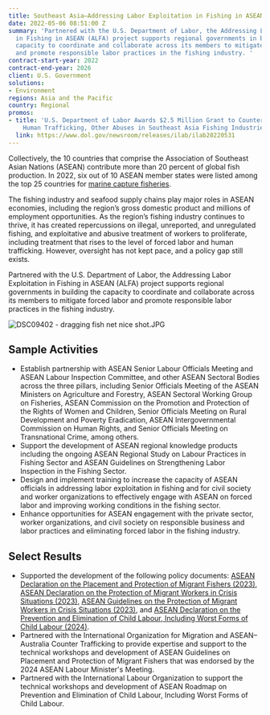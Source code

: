 ```yaml
---
title: Southeast Asia—Addressing Labor Exploitation in Fishing in ASEAN (ALFA)
date: 2022-05-06 08:51:00 Z
summary: 'Partnered with the U.S. Department of Labor, the Addressing Labor Exploitation
  in Fishing in ASEAN (ALFA) project supports regional governments in building the
  capacity to coordinate and collaborate across its members to mitigate forced labor
  and promote responsible labor practices in the fishing industry. '
contract-start-year: 2022
contract-end-year: 2026
client: U.S. Government
solutions:
- Environment
regions: Asia and the Pacific
country: Regional
promos:
- title: 'U.S. Department of Labor Awards $2.5 Million Grant to Counter Forced Labor,
    Human Trafficking, Other Abuses in Southeast Asia Fishing Industries '
  link: https://www.dol.gov/newsroom/releases/ilab/ilab20220531
---
```


Collectively, the 10 countries that comprise the Association of Southeast Asian Nations (ASEAN) contribute more than 20 percent of global fish production. In 2022, six out of 10 ASEAN member states were listed among the top 25 countries for [marine capture fisheries](https://openknowledge.fao.org/server/api/core/bitstreams/66538eba-9c85-4504-8438-c1cf0a0a3903/content/sofia/2024/capture-fisheries-production.html#note-1_f).

The fishing industry and seafood supply chains play major roles in ASEAN economies, including the region’s gross domestic product and millions of employment opportunities. As the region’s fishing industry continues to thrive, it has created repercussions on illegal, unreported, and unregulated fishing, and exploitative and abusive treatment of workers to proliferate, including treatment that rises to the level of forced labor and human trafficking. However, oversight has not kept pace, and a policy gap still exists.

Partnered with the U.S. Department of Labor, the Addressing Labor Exploitation in Fishing in ASEAN (ALFA) project supports regional governments in building the capacity to coordinate and collaborate across its members to mitigate forced labor and promote responsible labor practices in the fishing industry.

![DSC09402 - dragging fish net nice shot.JPG](/uploads/DSC09402%20-%20dragging%20fish%20net%20nice%20shot.JPG)

## Sample Activities

* Establish partnership with ASEAN Senior Labour Officials Meeting and ASEAN Labour Inspection Committee, and other ASEAN Sectoral Bodies across the three pillars, including Senior Officials Meeting of the ASEAN Ministers on Agriculture and Forestry, ASEAN Sectoral Working Group on Fisheries, ASEAN Commission on the Promotion and Protection of the Rights of Women and Children, Senior Officials Meeting on Rural Development and Poverty Eradication, ASEAN Intergovernmental Commission on Human Rights, and Senior Officials Meeting on Transnational Crime, among others.
* Support the development of ASEAN regional knowledge products including the ongoing ASEAN Regional Study on Labour Practices in Fishing Sector and ASEAN Guidelines on Strengthening Labor Inspection in the Fishing Sector.
* Design and implement training to increase the capacity of ASEAN officials in addressing labor exploitation in fishing and for civil society and worker organizations to effectively engage with ASEAN on forced labor and improving working conditions in the fishing sector.
* Enhance opportunities for ASEAN engagement with the private sector, worker organizations, and civil society on responsible business and labor practices and eliminating forced labor in the fishing industry.

## Select Results

* Supported the development of the following policy documents: [ASEAN Declaration on the Placement and Protection of Migrant Fishers (2023)](https://asean.org/wp-content/uploads/2023/05/10-ASEAN-Declaration-on-Protection-and-Promotion-of-the-Rights-of-Migrant-Fishers_adopted-1.pdf), [ASEAN Declaration on the Protection of Migrant Workers in Crisis Situations (2023)](https://asean.org/wp-content/uploads/2023/05/09-ASEAN-Declaration-on-Protection-of-Migrant-Workers-and-Family-Members-in-Crisis-Situations_adopted.pdf), [ASEAN Guidelines on the Protection of Migrant Workers in Crisis Situations (2023)](https://asean.org/wp-content/uploads/2023/11/ASEAN_Declaration_on_the_Protection_of_Migrant_Workers_Family_Members-in-Crisis-Situation-and-its-Guidelines.pdf), and [ASEAN Declaration on the Prevention and Elimination of Child Labour, Including Worst Forms of Child Labour (2024)](https://asean.org/asean-declaration-on-the-prevention-of-child-labour-including-the-elimination-of-worst-forms-of-child-labour/).
* Partnered with the International Organization for Migration and ASEAN–Australia Counter Trafficking to provide expertise and support to the technical workshops and development of ASEAN Guidelines on Placement and Protection of Migrant Fishers that was endorsed by the 2024 ASEAN Labour Minister's Meeting.
* Partnered with the International Labour Organization to support the technical workshops and development of ASEAN Roadmap on Prevention and Elimination of Child Labour, Including Worst Forms of Child Labour.
